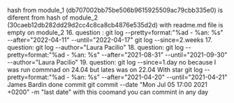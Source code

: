 hash from module_1  (db707002bb75be506b9615925509ac79cbb335e0) is diferent from hash of module_2 (30caeb12db282dd29d2cc4c8ca8cb4876e535d2d) with readme.md file is empty on module_2
16. question :
git log --pretty=format:"%ad - %an: %s" --after="2022-04-11" --until="2022-04-17" 
git log --since=2.weeks
17. question:
git log --author="Laura Pacilio"
18. question:
git log --pretty=format:"%ad - %an: %s" --after="2021-08-31" --until="2021-09-30" --author="Laura Pacilio"
19. question: 
git log --since=1.day
no because I was run commnad on 24.04 but lates was on 22.04
 With star
 git log --pretty=format:"%ad - %an: %s" --after="2021-04-20" --until="2021-04-21" 
 James Bardin done commit
git commit --date "Mon Jul 05 17:00 2021 +0200" -m "last date" with this coomand you can commint in any day